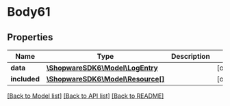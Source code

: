 # Body61

## Properties
Name | Type | Description | Notes
------------ | ------------- | ------------- | -------------
**data** | [**\ShopwareSDK6\Model\LogEntry**](LogEntry.md) |  | [optional] 
**included** | [**\ShopwareSDK6\Model\Resource[]**](Resource.md) |  | [optional] 

[[Back to Model list]](../../README.md#documentation-for-models) [[Back to API list]](../../README.md#documentation-for-api-endpoints) [[Back to README]](../../README.md)

